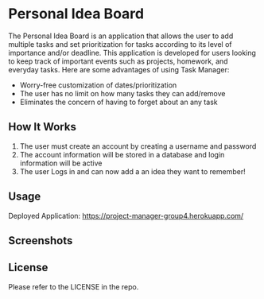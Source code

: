 # Personal Idea Board

The Personal Idea Board is an application that allows the user to add multiple tasks and set prioritization for tasks according to its level of importance and/or deadline. This application is developed for users looking to keep track of important events such as projects, homework, and everyday tasks.  Here are some advantages of using Task Manager:

* Worry-free customization of dates/prioritization
* The user has no limit on how many tasks they can add/remove
* Eliminates the concern of having to forget about an any task

## How It Works
1. The user must create an account by creating a username and password
2. The account information will be stored in a database and login information will be active
3. The user Logs in and can now add a an idea they want to remember!

## Usage
Deployed Application: https://project-manager-group4.herokuapp.com/ 


## Screenshots





## License
Please refer to the LICENSE in the repo.
